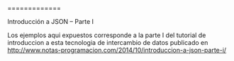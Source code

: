 
=============

Introducción a JSON – Parte I

Los ejemplos aqui expuestos corresponde a la parte I del tutorial de introduccion a esta tecnologia de 
intercambio de datos publicado en http://www.notas-programacion.com/2014/10/introduccion-a-json-parte-i/




